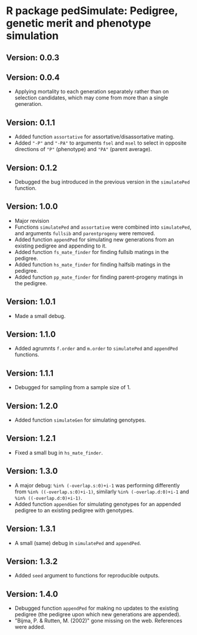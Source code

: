 # R package pedSimulate: Pedigree, genetic merit and phenotype simulation

## Version: 0.0.3

## Version: 0.0.4

* Applying mortality to each generation separately rather than on selection candidates, which may come from more than a single generation.

## Version: 0.1.1

* Added function `assortative` for assortative/disassortative mating.
* Added `"-P"` and `"-PA"` to arguments `fsel` and `msel` to select in opposite directions of `"P"` (phenotype) and `"PA"` (parent average).

## Version: 0.1.2

* Debugged the bug introduced in the previous version in the `simulatePed` function.

## Version: 1.0.0

* Major revision
* Functions `simulatePed` and `assortative` were combined into `simulatePed`, and arguments `fullsib` and `parentprogeny` were removed.
* Added function `appendPed` for simulating new generations from an existing pedigree and appending to it.
* Added function `fs_mate_finder` for finding fullsib matings in the pedigree.
* Added function `hs_mate_finder` for finding halfsib matings in the pedigree.
* Added function `pp_mate_finder` for finding parent-progeny matings in the pedigree.

## Version: 1.0.1

* Made a small debug.

## Version: 1.1.0

* Added agrumnts `f.order` and `m.order` to `simulatePed` and `appendPed` functions.

## Version: 1.1.1

* Debugged for sampling from a sample size of 1.

## Version: 1.2.0

* Added function `simulateGen` for simulating genotypes.

## Version: 1.2.1

* Fixed a small bug in `hs_mate_finder`.

## Version: 1.3.0

* A major debug: `%in% (-overlap.s:0)+i-1` was performing differently from `%in% ((-overlap.s:0)+i-1)`, similarly `%in% (-overlap.d:0)+i-1` and `%in% ((-overlap.d:0)+i-1)`.
* Added function `appendGen` for simulating genotypes for an appended pedigree to an existing pedigree with genotypes.

## Version: 1.3.1

* A small (same) debug in `simulatePed` and `appendPed`.

## Version: 1.3.2

* Added `seed` argument to functions for reproducible outputs.

## Version: 1.4.0

* Debugged function `appendPed` for making no updates to the existing pedigree (the pedigree upon which new generations are appended).
* "Bijma, P. & Rutten, M. (2002)" gone missing on the web. References were added.
